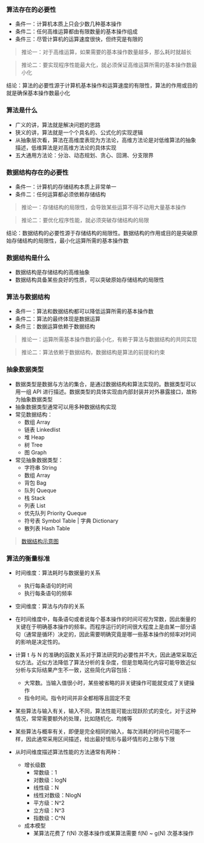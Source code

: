 ### 算法存在的必要性

- 条件一：计算机本质上只会少数几种基本操作
- 条件二：任何高维运算都由有限数量的基本操作组成
- 条件三：尽管计算机的运算速度很快，但终究是有限的

> 推论一：对于高维运算，如果需要的基本操作数量越多，那么耗时就越长

> 推论二：要实现程序性能最大化，就必须保证高维运算所需的基本操作数最小化

结论：算法的必要性源于计算机基本操作和运算速度的有限性，算法的作用或目的就是确保基本操作数最小化


### 算法是什么

- 广义的讲，算法就是解决问题的思路
- 狭义的讲，算法就是一个个具名的、公式化的实现逻辑
- 从抽象层次看，算法在高维度表现为方法论，高维方法论是对低维算法的抽象描述，低维算法是对高维方法论的具体实现
- 五大通用方法论：分治、动态规划、贪心、回溯、分支限界


### 数据结构存在的必要性

- 条件一：计算机的存储结构本质上非常单一
- 条件二：任何运算都必须依赖存储结构

> 推论一：存储结构的局限性，会导致某些运算不得不动用大量基本操作

> 推论二：要优化程序性能，就必须突破存储结构的局限

结论：数据结构的必要性源于存储结构的局限性。数据结构的作用或目的是突破原始存储结构的局限性，最小化运算所需的基本操作数


### 数据结构是什么

- 数据结构是存储结构的高维抽象
- 数据结构具备某些良好的性质，可以突破原始存储结构的局限性


### 算法与数据结构

- 条件一：算法和数据结构都可以降低运算所需的基本操作数
- 条件二：算法的最终体现是数据运算
- 条件三：数据运算依赖于数据结构

> 推论一：运算所需基本操作数的最小化，有赖于算法与数据结构的共同实现

> 推论二：算法依赖于数据结构，数据结构是算法的前提和约束


### 抽象数据类型

- 数据类型是数据与方法的集合，是通过数据结构和算法实现的。数据类型可以用一组 API 进行描述。数据类型的具体实现由内部封装并对外暴露接口，故称为抽象数据类型
- 抽象数据类型通常可以用多种数据结构实现
- 常见数据结构：
  + 数组 Array
  + 链表 Linkedlist
  + 堆 Heap
  + 树 Tree
  + 图 Graph
- 常见抽象数据类型：
  + 字符串 String
  + 数组 Array
  + 背包 Bag
  + 队列 Queque
  + 栈 Stack
  + 列表 List
  + 优先队列 Priority Queque
  + 符号表 Symbol Table | 字典 Dictionary
  + 散列表 Hash Table

> [数据结构示意图](https://www.interviewcake.com/data-structures-reference)


### 算法的衡量标准

- 时间维度：算法耗时与数据量的关系
  + 执行每条语句的时间
  + 执行每条语句的频率
- 空间维度：算法与内存的关系

- 在时间维度中，每条语句或者说每个基本操作的时间可视为常数，因此衡量的关键在于明确基本操作的频率。而程序运行的时间很大程度上是由某一部分语句（通常是循环）决定的，因此需要明确究竟是哪一些基本操作的频率对时间的影响是决定性的。

- 计算 t 与 N 的准确的函数关系对于算法研究的必要性并不大，因此通常采取近似方法。近似方法降低了算法分析的复杂度，但是忽略简化内容可能导致近似分析与实际结果产生不一致，这些简化内容包括：
  + 大常数。当输入值很小时，某些被省略的非关键操作可能就变成了关键操作
  + 指令时间。指令时间并非全都相等且固定不变

- 某些算法与输入有关，输入不同，算法性能可能出现跃阶式的变化，对于这种情况，常常需要额外的处理，比如随机化、均摊等
- 某些算法与概率有关，即便是完全相同的输入，每次消耗的时间也可能不一样，因此通常采用区间描述，给出最好情形与最坏情形的上限与下限
- 从时间维度描述算法性能的方法通常有两种：
  + 增长级数
    - 常数级：1
    - 对数级：logN
    - 线性级：N
    - 线性对数级：NlogN
    - 平方级：N^2
    - 立方级：N^3
    - 指数级：C^N
  + 成本模型
    - 某算法花费了 f(N) 次基本操作或某算法需要 f(N) ~ g(N) 次基本操作